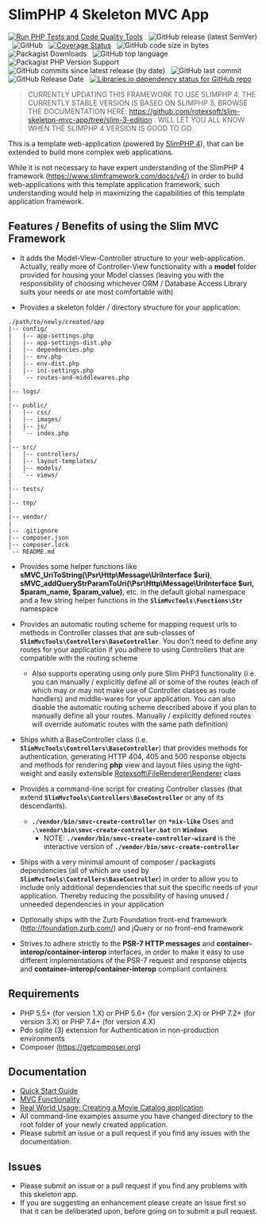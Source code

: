 # SlimPHP 4 Skeleton MVC App

[![Run PHP Tests and Code Quality Tools](https://github.com/rotexsoft/slim-skeleton-mvc-app/actions/workflows/php.yml/badge.svg)](https://github.com/rotexsoft/slim-skeleton-mvc-app/actions/workflows/php.yml) &nbsp; 
![GitHub release (latest SemVer)](https://img.shields.io/github/v/release/rotexsoft/slim-skeleton-mvc-app) &nbsp; 
![GitHub](https://img.shields.io/github/license/rotexsoft/slim-skeleton-mvc-app) &nbsp; 
[![Coverage Status](https://coveralls.io/repos/github/rotexsoft/slim3-skeleton-mvc-app/badge.svg?branch=master)](https://coveralls.io/github/rotexsoft/slim3-skeleton-mvc-app?branch=master) &nbsp; 
![GitHub code size in bytes](https://img.shields.io/github/languages/code-size/rotexsoft/slim-skeleton-mvc-app) &nbsp; 
![Packagist Downloads](https://img.shields.io/packagist/dt/rotexsoft/slim-skeleton-mvc-app) &nbsp; 
![GitHub top language](https://img.shields.io/github/languages/top/rotexsoft/slim-skeleton-mvc-app) &nbsp; 
![Packagist PHP Version Support](https://img.shields.io/packagist/php-v/rotexsoft/slim-skeleton-mvc-app) &nbsp; 
![GitHub commits since latest release (by date)](https://img.shields.io/github/commits-since/rotexsoft/slim-skeleton-mvc-app/latest) &nbsp; 
![GitHub last commit](https://img.shields.io/github/last-commit/rotexsoft/slim-skeleton-mvc-app) &nbsp; 
![GitHub Release Date](https://img.shields.io/github/release-date/rotexsoft/slim-skeleton-mvc-app) &nbsp; 
<a href="https://libraries.io/github/rotexsoft/slim-skeleton-mvc-app">
    <img alt="Libraries.io dependency status for GitHub repo" src="https://img.shields.io/librariesio/github/rotexsoft/slim-skeleton-mvc-app">
</a>


> CURRENTLY UPDATING THIS FRAMEWORK TO USE SLIMPHP 4. THE CURRENTLY STABLE VERSION IS BASED ON SLIMPHP 3. BROWSE THE DOCUMENTATION HERE: https://github.com/rotexsoft/slim-skeleton-mvc-app/tree/slim-3-edition . WILL LET YOU ALL KNOW WHEN THE SLIMPHP 4 VERSION IS GOOD TO GO.


This is a template web-application (powered by [SlimPHP 4](https://www.slimframework.com/)), that can be extended to build more complex web applications.

While it is not necessary to have expert understanding of the SlimPHP 4 framework (https://www.slimframework.com/docs/v4/) in order
to build web-applications with this template application framework, such understanding would help in maximizing the capabilities
of this template application framework.

## Features / Benefits of using the Slim MVC Framework
* It adds the Model-View-Controller structure to your web-application. Actually, really more of Controller-View functionality with a **model** folder provided for housing your Model classes (leaving you with the responsibility of choosing whichever ORM / Database Access Library suits your needs or are most comfortable with)

* Provides a skeleton folder / directory structure for your application:
```
./path/to/newly/created/app
|-- config/
|   |-- app-settings.php
|   |-- app-settings-dist.php
|   |-- dependencies.php
|   |-- env.php
|   |-- env-dist.php
|   |-- ini-settings.php
|   `-- routes-and-middlewares.php
|
|-- logs/
|
|-- public/
|   |-- css/
|   |-- images/
|   |-- js/
|   `-- index.php
|
|-- src/
|   |-- controllers/
|   |-- layout-templates/
|   |-- models/
|   `-- views/
|
|-- tests/
|
|-- tmp/
|
|-- vendor/
|
|-- .gitignore
|-- composer.json
|-- composer.lock
`-- README.md
```

* Provides some helper functions like **sMVC_UriToString(\Psr\Http\Message\UriInterface $uri)**,
**sMVC_addQueryStrParamToUri(\Psr\Http\Message\UriInterface $uri, $param_name, $param_value)**, etc. in the default global namespace and a few string helper functions in the **`SlimMvcTools\Functions\Str`** namespace

* Provides an automatic routing scheme for mapping request urls to methods in Controller classes that are sub-classes of **`SlimMvcTools\Controllers\BaseController`**. You don't need to define any routes for your application if you adhere to using Controllers that are compatible with the routing scheme
	* Also supports operating using only pure Slim PHP3 functionality (i.e. you can manually / explicitly define all or some of the routes (each of which may or may not make use of Controller classes as route handlers) and middle-wares for your application. You can also disable the automatic routing scheme described above if you plan to manually define all your routes. Manually / explicitly defined routes will override automatic routes with the same path definition)

* Ships whith a BaseController class (i.e. **`SlimMvcTools\Controllers\BaseController`**) that provides methods for authentication, generating HTTP 404, 405 and 500 response objects and methods for rendering **php** view and layout files using the light-weight and easily extensible [Rotexsoft\FileRenderer\Renderer](https://github.com/rotexsoft/file-renderer) class

* Provides a command-line script for creating Controller classes (that extend **`SlimMvcTools\Controllers\BaseController`** or any of its descendants). 
	* **`./vendor/bin/smvc-create-controller`** on **`*nix-like`** Oses and **`.\vendor\bin\smvc-create-controller.bat`** on **`Windows`**
        * NOTE: **`./vendor/bin/smvc-create-controller-wizard`** is the interactive version of **`./vendor/bin/smvc-create-controller`**

* Ships with a very minimal amount of composer / packagists dependencies (all of which are used by **`SlimMvcTools\Controllers\BaseController`**) in order to allow you to include only additional dependencies that suit the specific needs of your application. Thereby reducing the possibility of having unused / unneeded dependencies in your application

* Optionally ships with the Zurb Foundation front-end framework (http://foundation.zurb.com/) and jQuery or no front-end framework

* Strives to adhere strictly to the **PSR-7 HTTP messages** and **container-interop/container-interop** interfaces, in order to make it easy to use different implementations of the PSR-7 request and response objects and **container-interop/container-interop** compliant containers

## Requirements

* PHP 5.5+ (for version 1.X) or PHP 5.6+ (for version 2.X) or PHP 7.2+ (for version 3.X) or PHP 7.4+ (for version 4.X)
* Pdo sqlite (3) extension for Authentication in non-production environments
* Composer (https://getcomposer.org)

## Documentation

* [Quick Start Guide](documentation/QUICKSTART.md)
* [MVC Functionality](documentation/MVCFUNCTIONALITY.md)
* [Real World Usage: Creating a Movie Catalog application](documentation/MOVIE_CATALOG_APP_WALK_THROUGH.md)
* All command-line examples assume you have changed directory to the root folder of your newly created application.
* Please submit an issue or a pull request if you find any issues with the documentation.

## Issues

* Please submit an issue or a pull request if you find any problems with this skeleton app.
* If you are suggesting an enhancement please create an issue first so that it can be deliberated upon, before going on to submit a pull request.
